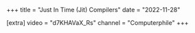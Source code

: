 +++
title = "Just In Time (Jit) Compilers"
date = "2022-11-28"

[extra]
video = "d7KHAVaX_Rs"
channel = "Computerphile"
+++
